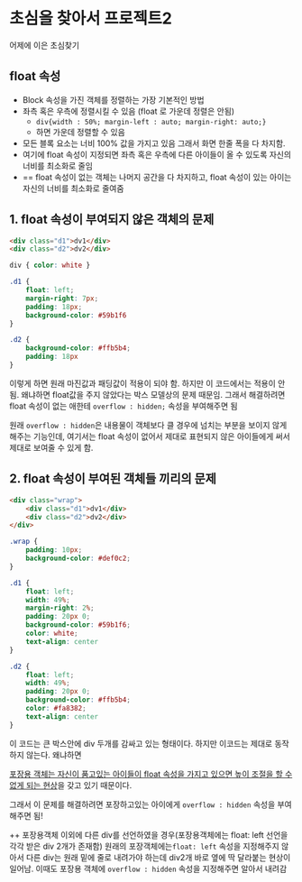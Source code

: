 # 초심을 찾아서 프로젝트2

어제에 이은 초심찾기



## float 속성

- Block 속성을 가진 객체를 정렬하는 가장 기본적인 방법
- 좌측 혹은 우측에 정렬시킬 수 있음 (float 로 가운데 정렬은 안됨)
  - `div{width : 50%; margin-left : auto; margin-right: auto;}`
  - 하면 가운데 정렬할 수 있음
- 모든 블록 요소는 너비 100% 값을 가지고 있음 그래서 화면 한줄 폭을 다 차지함.
- 여기에 float 속성이 지정되면 좌측 혹은 우측에 다른 아이들이 올 수 있도록 자신의 너비를 최소화로 줄임
- == float 속성이 없는 객체는 나머지 공간을 다 차지하고, float 속성이 있는 아이는 자신의 너비를 최소화로 줄여줌



## 1. float 속성이 부여되지 않은 객체의 문제

```Html
<div class="d1">dv1</div>
<div class="d2">dv2</div>
```

```css
div { color: white }

.d1 {
    float: left;
    margin-right: 7px;
    padding: 18px;
    background-color: #59b1f6
}

.d2 {
    background-color: #ffb5b4;
    padding: 18px
}
```



이렇게 하면 원래 마진값과 패딩값이 적용이 되야 함. 하지만 이 코드에서는 적용이 안됨. 왜냐하면 float값을 주지 않았다는 박스 모델상의 문제 때문임. 그래서 해결하려면 float 속성이 없는 애한테 `overflow : hidden;` 속성을 부여해주면 됨



원래 `overflow : hidden`은 내용물이 객체보다 클 경우에 넘치는 부분을 보이지 않게 해주는 기능인데, 여기서는 float 속성이 없어서 제대로 표현되지 않은 아이들에게 써서 제대로 보여줄 수 있게 함.



## 2. float 속성이 부여된 객체들 끼리의 문제

```html
<div class="wrap">
    <div class="d1">dv1</div>
    <div class="d2">dv2</div>
</div>
```

```Css
.wrap {
    padding: 10px;
    background-color: #def0c2;
}

.d1 {
    float: left;
    width: 49%;
    margin-right: 2%;
    padding: 20px 0;
    background-color: #59b1f6;
    color: white;
    text-align: center
}

.d2 {
    float: left;
    width: 49%;
    padding: 20px 0;
    background-color: #ffb5b4;
    color: #fa8382;
    text-align: center
}
```

이 코드는 큰 박스안에 div 두개를 감싸고 있는 형태이다. 하지만 이코드는 제대로 동작하지 않는다. 왜냐하면 

<u>포장용 객체는 자신이 품고있는 아이들이 float 속성을 가지고 있으면 높이 조절을 할 수 없게 되는 현상</u>을 갖고 있기 때문이다.



그래서 이 문제를 해결하려면 포장하고있는 아이에게 `overflow : hidden` 속성을 부여해주면 됨!

++ 포장용객체 이외에 다른 div를 선언하였을 경우(포장용객체에는 float: left 선언을 각각 받은 div 2개가 존재함) 원래의 포장객체에는`float: left` 속성을 지정해주지 않아서 다른 div는 원래 밑에 줄로 내려가야 하는데 div2개 바로 옆에 딱 달라붙는 현상이 일어남. 이때도 포장용 객체에 `overflow : hidden` 속성을 지정해주면 알아서 내려감

